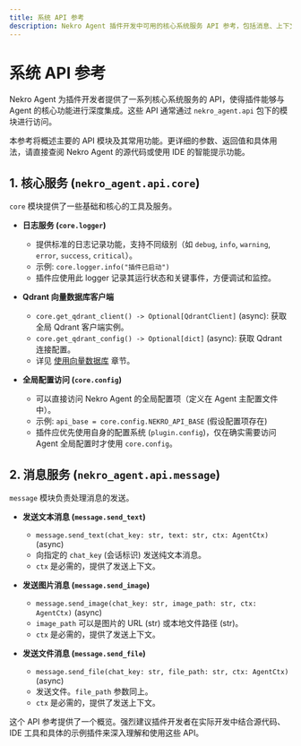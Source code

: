 ```yaml
---
title: 系统 API 参考
description: Nekro Agent 插件开发中可用的核心系统服务 API 参考，包括消息、上下文、定时器、核心工具及插件和数据库模型 API。
---
```


# 系统 API 参考

Nekro Agent 为插件开发者提供了一系列核心系统服务的 API，使得插件能够与 Agent 的核心功能进行深度集成。这些 API 通常通过 `nekro_agent.api` 包下的模块进行访问。

本参考将概述主要的 API 模块及其常用功能。更详细的参数、返回值和具体用法，请直接查阅 Nekro Agent 的源代码或使用 IDE 的智能提示功能。

## 1. 核心服务 (`nekro_agent.api.core`)

`core` 模块提供了一些基础和核心的工具及服务。

*   **日志服务 (`core.logger`)**
    *   提供标准的日志记录功能，支持不同级别（如 `debug`, `info`, `warning`, `error`, `success`, `critical`）。
    *   示例: `core.logger.info("插件已启动")`
    *   插件应使用此 logger 记录其运行状态和关键事件，方便调试和监控。

*   **Qdrant 向量数据库客户端**
    *   `core.get_qdrant_client() -> Optional[QdrantClient]` (async): 获取全局 Qdrant 客户端实例。
    *   `core.get_qdrant_config() -> Optional[dict]` (async): 获取 Qdrant 连接配置。
    *   详见 [使用向量数据库](/docs/04_plugin_dev/03_advanced_features/3.3_vector_database.md) 章节。

*   **全局配置访问 (`core.config`)**
    *   可以直接访问 Nekro Agent 的全局配置项（定义在 Agent 主配置文件中）。
    *   示例: `api_base = core.config.NEKRO_API_BASE` (假设配置项存在)
    *   插件应优先使用自身的配置系统 (`plugin.config`)，仅在确实需要访问 Agent 全局配置时才使用 `core.config`。

## 2. 消息服务 (`nekro_agent.api.message`)

`message` 模块负责处理消息的发送。

*   **发送文本消息 (`message.send_text`)**
    *   `message.send_text(chat_key: str, text: str, ctx: AgentCtx)` (async)
    *   向指定的 `chat_key` (会话标识) 发送纯文本消息。
    *   `ctx` 是必需的，提供了发送上下文。

*   **发送图片消息 (`message.send_image`)**
    *   `message.send_image(chat_key: str, image_path: str, ctx: AgentCtx)` (async)
    *   `image_path` 可以是图片的 URL (str) 或本地文件路径 (str)。
    *   `ctx` 是必需的，提供了发送上下文。

*   **发送文件消息 (`message.send_file`)**
    *   `message.send_file(chat_key: str, file_path: str, ctx: AgentCtx)` (async)
    *   发送文件。`file_path` 参数同上。
    *   `ctx` 是必需的，提供了发送上下文。

这个 API 参考提供了一个概览。强烈建议插件开发者在实际开发中结合源代码、IDE 工具和具体的示例插件来深入理解和使用这些 API。 